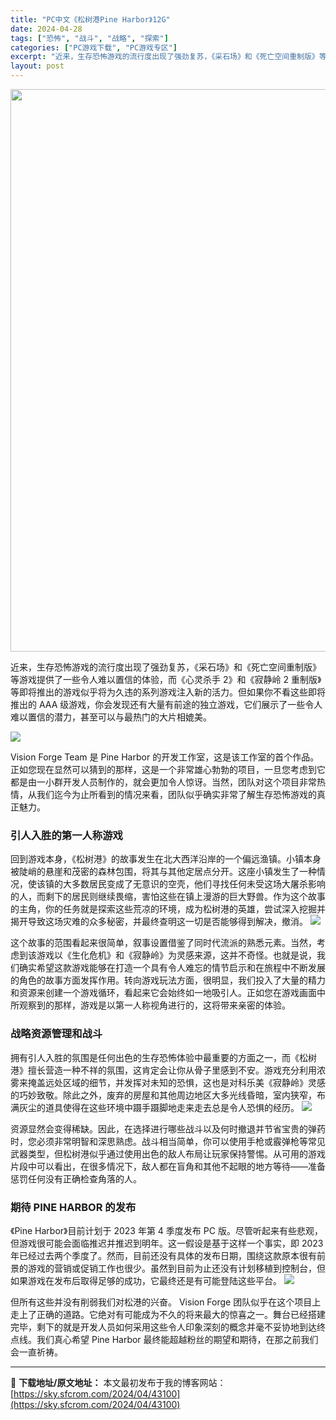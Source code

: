 ```yaml
---
title: "PC中文《松树港Pine Harbor》12G"
date: 2024-04-28
tags: ["恐怖", "战斗", "战略", "探索"]
categories: ["PC游戏下载", "PC游戏专区"]
excerpt: "近来，生存恐怖游戏的流行度出现了强劲复苏，《采石场》和《死亡空间重制版》等游戏提供了一些令人难以置信的体验，而《心灵杀手 2》和《寂静岭 2 重制版》等即将推出的游戏似乎将为久违的系列游戏注入新的活力。但如果你不看这些即将推出的 AAA 级游戏，你会发现还有大量有前途的独立游戏，它们展示了一些令人难&hellip;"
layout: post
---
```


<img class="aligncenter size-medium wp-image-43101" src="https://sky.sfcrom.com/wp-content/uploads/2024/04/2024042800370690.webp" alt="" width="600" height="900" />

近来，生存恐怖游戏的流行度出现了强劲复苏，《采石场》和《死亡空间重制版》等游戏提供了一些令人难以置信的体验，而《心灵杀手 2》和《寂静岭 2 重制版》等即将推出的游戏似乎将为久违的系列游戏注入新的活力。但如果你不看这些即将推出的 AAA 级游戏，你会发现还有大量有前途的独立游戏，它们展示了一些令人难以置信的潜力，甚至可以与最热门的大片相媲美。

<img src="https://sky.sfcrom.com/wp-content/uploads/2024/04/20240428084216-aa48d.jpeg" />

Vision Forge Team 是 Pine Harbor 的开发工作室，这是该工作室的首个作品。正如您现在显然可以猜到的那样，这是一个非常雄心勃勃的项目，一旦您考虑到它都是由一小群开发人员制作的，就会更加令人惊讶。当然，团队对这个项目非常热情，从我们迄今为止所看到的情况来看，团队似乎确实非常了解生存恐怖游戏的真正魅力。
<h3>引人入胜的第一人称游戏</h3>
回到游戏本身，《松树港》的故事发生在北大西洋沿岸的一个偏远渔镇。小镇本身被陡峭的悬崖和茂密的森林包围，将其与其他定居点分开。这座小镇发生了一种情况，使该镇的大多数居民变成了无意识的空壳，他们寻找任何未受这场大屠杀影响的人，而剩下的居民则继续畏缩，害怕这些在镇上漫游的巨大野兽。作为这个故事的主角，你的任务就是探索这些荒凉的环境，成为松树港的英雄，尝试深入挖掘并揭开导致这场灾难的众多秘密，并最终查明这一切是否能够得到解决，撤消。

<img src="https://sky.sfcrom.com/wp-content/uploads/2024/04/20240428084218-992fc.jpeg" />

这个故事的范围看起来很简单，叙事设置借鉴了同时代流派的熟悉元素。当然，考虑到该游戏以《生化危机》和《寂静岭》为灵感来源，这并不奇怪。也就是说，我们确实希望这款游戏能够在打造一个具有令人难忘的情节启示和在旅程中不断发展的角色的故事方面发挥作用。转向游戏玩法方面，很明显，我们投入了大量的精力和资源来创建一个游戏循环，看起来它会始终如一地吸引人。正如您在游戏画面中所观察到的那样，游戏是以第一人称视角进行的，这将带来亲密的体验。
<h3>战略资源管理和战斗</h3>
拥有引人入胜的氛围是任何出色的生存恐怖体验中最重要的方面之一，而《松树港》擅长营造一种不祥的氛围，这肯定会让你从骨子里感到不安。游戏充分利用浓雾来掩盖远处区域的细节，并发挥对未知的恐惧，这也是对科乐美《寂静岭》灵感的巧妙致敬。除此之外，废弃的房屋和其他周边地区大多光线昏暗，室内狭窄，布满灰尘的道具使得在这些环境中蹑手蹑脚地走来走去总是令人恐惧的经历。

<img src="https://sky.sfcrom.com/wp-content/uploads/2024/04/20240428084219-d5a2e.jpeg" />

资源显然会变得稀缺。因此，在选择进行哪些战斗以及何时撤退并节省宝贵的弹药时，您必须非常明智和深思熟虑。战斗相当简单，你可以使用手枪或霰弹枪等常见武器类型，但松树港似乎通过使用出色的敌人布局让玩家保持警惕。从可用的游戏片段中可以看出，在很多情况下，敌人都在盲角和其他不起眼的地方等待——准备惩罚任何没有正确检查角落的人。
<h3>期待 PINE HARBOR 的发布</h3>
《Pine Harbor》目前计划于 2023 年第 4 季度发布 PC 版。尽管听起来有些悲观，但游戏很可能会面临推迟并推迟到明年。这一假设是基于这样一个事实，即 2023 年已经过去两个季度了。然而，目前还没有具体的发布日期，围绕这款原本很有前景的游戏的营销或促销工作也很少。虽然到目前为止还没有计划移植到控制台，但如果游戏在发布后取得足够的成功，它最终还是有可能登陆这些平台。

<img src="https://sky.sfcrom.com/wp-content/uploads/2024/04/20240428084219-a9ae4.jpeg" />

但所有这些并没有削弱我们对松港的兴奋。 Vision Forge 团队似乎在这个项目上走上了正确的道路。它绝对有可能成为不久的将来最大的惊喜之一。舞台已经搭建完毕，剩下的就是开发人员如何采用这些令人印象深刻的概念并毫不妥协地到达终点线。我们真心希望 Pine Harbor 最终能超越粉丝的期望和期待，在那之前我们会一直祈祷。

---
📖 **下载地址/原文地址：** 本文最初发布于我的博客网站：[https://sky.sfcrom.com/2024/04/43100](https://sky.sfcrom.com/2024/04/43100)

